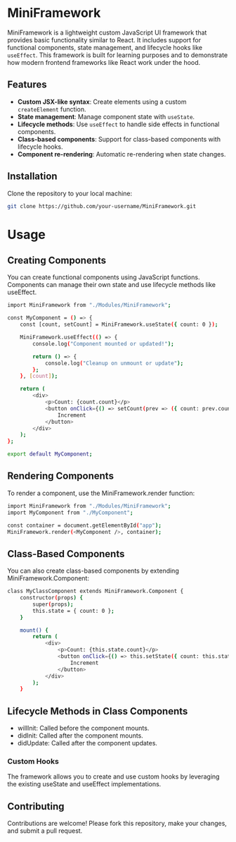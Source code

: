 # MiniFramework

MiniFramework is a lightweight custom JavaScript UI framework that provides basic functionality similar to React. It includes support for functional components, state management, and lifecycle hooks like `useEffect`. This framework is built for learning purposes and to demonstrate how modern frontend frameworks like React work under the hood.

## Features

- **Custom JSX-like syntax**: Create elements using a custom `createElement` function.
- **State management**: Manage component state with `useState`.
- **Lifecycle methods**: Use `useEffect` to handle side effects in functional components.
- **Class-based components**: Support for class-based components with lifecycle hooks.
- **Component re-rendering**: Automatic re-rendering when state changes.

## Installation

Clone the repository to your local machine:

```bash
git clone https://github.com/your-username/MiniFramework.git
```


# Usage
## Creating Components
You can create functional components using JavaScript functions. Components can manage their own state and use lifecycle methods like useEffect.
```bash
import MiniFramework from "./Modules/MiniFramework";

const MyComponent = () => {
    const [count, setCount] = MiniFramework.useState({ count: 0 });

    MiniFramework.useEffect(() => {
        console.log("Component mounted or updated!");

        return () => {
            console.log("Cleanup on unmount or update");
        };
    }, [count]);

    return (
        <div>
            <p>Count: {count.count}</p>
            <button onClick={() => setCount(prev => ({ count: prev.count + 1 }))}>
                Increment
            </button>
        </div>
    );
};

export default MyComponent;
```

## Rendering Components
To render a component, use the MiniFramework.render function:

```bash
import MiniFramework from "./Modules/MiniFramework";
import MyComponent from "./MyComponent";

const container = document.getElementById("app");
MiniFramework.render(<MyComponent />, container);
```

## Class-Based Components
You can also create class-based components by extending MiniFramework.Component:

```bash
class MyClassComponent extends MiniFramework.Component {
    constructor(props) {
        super(props);
        this.state = { count: 0 };
    }

    mount() {
        return (
            <div>
                <p>Count: {this.state.count}</p>
                <button onClick={() => this.setState({ count: this.state.count + 1 })}>
                    Increment
                </button>
            </div>
        );
    }
```

## Lifecycle Methods in Class Components
* willInit: Called before the component mounts.
* didInit: Called after the component mounts.
* didUpdate: Called after the component updates.
### Custom Hooks
The framework allows you to create and use custom hooks by leveraging the existing useState and useEffect implementations.

## Contributing
Contributions are welcome! Please fork this repository, make your changes, and submit a pull request.
